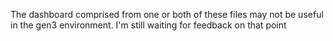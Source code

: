 The dashboard comprised from one or both of these files
may not be useful in the gen3 environment. I'm still waiting
for feedback on that point

